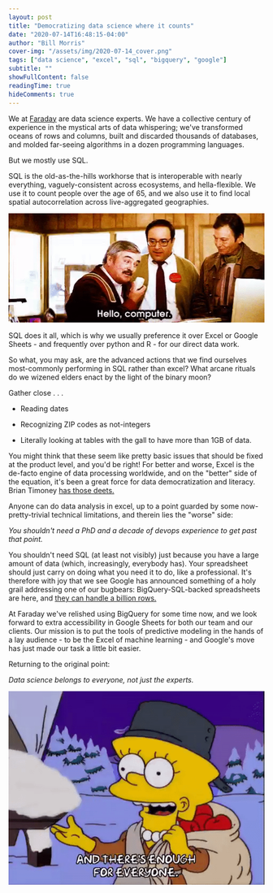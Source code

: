 ```yaml
---
layout: post
title: "Democratizing data science where it counts"
date: "2020-07-14T16:48:15-04:00"
author: "Bill Morris"
cover-img: "/assets/img/2020-07-14_cover.png"
tags: ["data science", "excel", "sql", "bigquery", "google"]
subtitle: ""
showFullContent: false
readingTime: true
hideComments: true
---
```


We at [Faraday](https://faraday.ai/) are data science experts. We have a collective century of experience in the mystical arts of data whispering; we've transformed oceans of rows and columns, built and discarded thousands of databases, and molded far-seeing algorithms in a dozen programming languages.

But we mostly use SQL.

SQL is the old-as-the-hills workhorse that is interoperable with nearly everything, vaguely-consistent across ecosystems, and hella-flexible. We use it to count people over the age of 65, and we also use it to find local spatial autocorrelation across live-aggregated geographies.

![1](/shoals/assets/img/2020-07-14_1.gif)

SQL does it all, which is why we usually preference it over Excel or Google Sheets - and frequently over python and R - for our direct data work.

So what, you may ask, are the advanced actions that we find ourselves most-commonly performing in SQL rather than excel? What arcane rituals do we wizened elders enact by the light of the binary moon?

Gather close . . .

- Reading dates

- Recognizing ZIP codes as not-integers

- Literally looking at tables with the gall to have more than 1GB of data. 

You might think that these seem like pretty basic issues that should be fixed at the product level, and you'd be right! For better and worse, Excel is the de-facto engine of data processing worldwide, and on the "better" side of the equation, it's been a great force for data democratization and literacy. Brian Timoney [has those deets.](https://mapbrief.com/2020/07/01/google-knew-we-didnt-want-to-kill-spreadsheets-we-wanted-a-billion-rows/)

Anyone can do data analysis in excel, up to a point guarded by some now-pretty-trivial technical limitations, and therein lies the "worse" side: 

*You shouldn't need a PhD and a decade of devops experience to get past that point.*

You shouldn't need SQL (at least not visibly) just because you have a large amount of data (which, increasingly, everybody has). Your spreadsheet should just carry on doing what you need it to do, like a professional. It's therefore with joy that we see Google has announced something of a holy grail addressing one of our bugbears: BigQuery-SQL-backed spreadsheets are here, and [they can handle a billion rows.](https://workspace.google.com/blog/product-announcements/connected-sheets-is-generally-available)

At Faraday we've relished using BigQuery for some time now, and we look forward to extra accessibility in Google Sheets for both our team and our clients. Our mission is to put the tools of predictive modeling in the hands of a lay audience - to be the Excel of machine learning - and Google's move has just made our task a little bit easier.

Returning to the original point: 

*Data science belongs to everyone, not just the experts.*

![2](/shoals/assets/img/2020-07-14_2.gif)